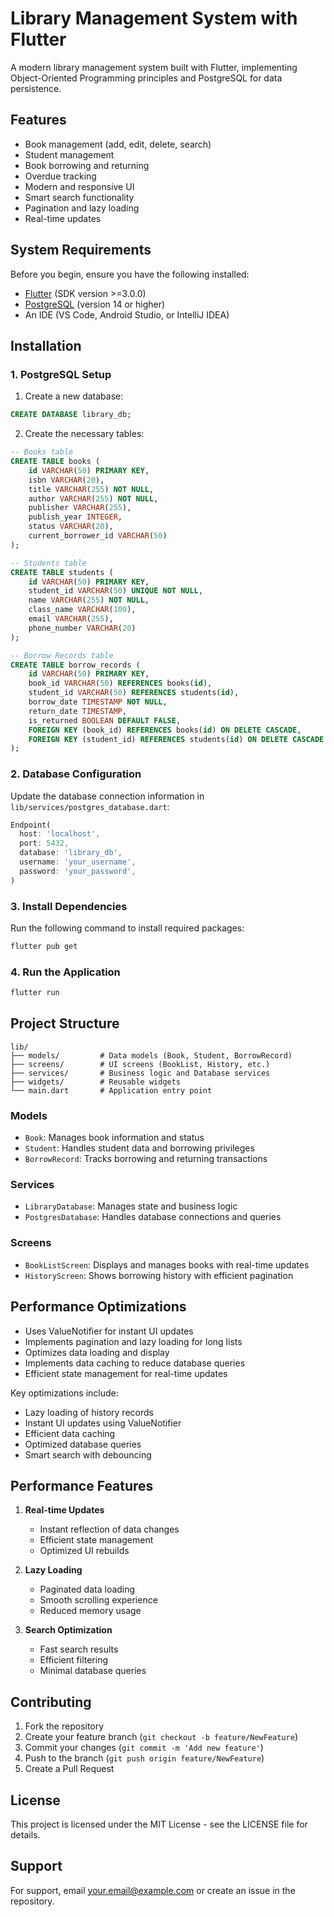 # Library Management System with Flutter

A modern library management system built with Flutter, implementing Object-Oriented Programming principles and PostgreSQL for data persistence.

## Features

- Book management (add, edit, delete, search)
- Student management
- Book borrowing and returning
- Overdue tracking
- Modern and responsive UI
- Smart search functionality
- Pagination and lazy loading
- Real-time updates

## System Requirements

Before you begin, ensure you have the following installed:
- [Flutter](https://flutter.dev/docs/get-started/install) (SDK version >=3.0.0)
- [PostgreSQL](https://www.postgresql.org/download/) (version 14 or higher)
- An IDE (VS Code, Android Studio, or IntelliJ IDEA)

## Installation

### 1. PostgreSQL Setup

1. Create a new database:
```sql
CREATE DATABASE library_db;
```

2. Create the necessary tables:
```sql
-- Books table
CREATE TABLE books (
    id VARCHAR(50) PRIMARY KEY,
    isbn VARCHAR(20),
    title VARCHAR(255) NOT NULL,
    author VARCHAR(255) NOT NULL,
    publisher VARCHAR(255),
    publish_year INTEGER,
    status VARCHAR(20),
    current_borrower_id VARCHAR(50)
);

-- Students table
CREATE TABLE students (
    id VARCHAR(50) PRIMARY KEY,
    student_id VARCHAR(50) UNIQUE NOT NULL,
    name VARCHAR(255) NOT NULL,
    class_name VARCHAR(100),
    email VARCHAR(255),
    phone_number VARCHAR(20)
);

-- Borrow Records table
CREATE TABLE borrow_records (
    id VARCHAR(50) PRIMARY KEY,
    book_id VARCHAR(50) REFERENCES books(id),
    student_id VARCHAR(50) REFERENCES students(id),
    borrow_date TIMESTAMP NOT NULL,
    return_date TIMESTAMP,
    is_returned BOOLEAN DEFAULT FALSE,
    FOREIGN KEY (book_id) REFERENCES books(id) ON DELETE CASCADE,
    FOREIGN KEY (student_id) REFERENCES students(id) ON DELETE CASCADE
);
```

### 2. Database Configuration

Update the database connection information in `lib/services/postgres_database.dart`:
```dart
Endpoint(
  host: 'localhost',
  port: 5432,
  database: 'library_db',
  username: 'your_username',
  password: 'your_password',
)
```

### 3. Install Dependencies

Run the following command to install required packages:
```bash
flutter pub get
```

### 4. Run the Application

```bash
flutter run
```

## Project Structure

```
lib/
├── models/         # Data models (Book, Student, BorrowRecord)
├── screens/        # UI screens (BookList, History, etc.)
├── services/       # Business logic and Database services
├── widgets/        # Reusable widgets
└── main.dart       # Application entry point
```

### Models
- `Book`: Manages book information and status
- `Student`: Handles student data and borrowing privileges
- `BorrowRecord`: Tracks borrowing and returning transactions

### Services
- `LibraryDatabase`: Manages state and business logic
- `PostgresDatabase`: Handles database connections and queries

### Screens
- `BookListScreen`: Displays and manages books with real-time updates
- `HistoryScreen`: Shows borrowing history with efficient pagination

## Performance Optimizations

- Uses ValueNotifier for instant UI updates
- Implements pagination and lazy loading for long lists
- Optimizes data loading and display
- Implements data caching to reduce database queries
- Efficient state management for real-time updates

Key optimizations include:
- Lazy loading of history records
- Instant UI updates using ValueNotifier
- Efficient data caching
- Optimized database queries
- Smart search with debouncing

## Performance Features

1. **Real-time Updates**
   - Instant reflection of data changes
   - Efficient state management
   - Optimized UI rebuilds

2. **Lazy Loading**
   - Paginated data loading
   - Smooth scrolling experience
   - Reduced memory usage

3. **Search Optimization**
   - Fast search results
   - Efficient filtering
   - Minimal database queries

## Contributing

1. Fork the repository
2. Create your feature branch (`git checkout -b feature/NewFeature`)
3. Commit your changes (`git commit -m 'Add new feature'`)
4. Push to the branch (`git push origin feature/NewFeature`)
5. Create a Pull Request

## License

This project is licensed under the MIT License - see the LICENSE file for details.

## Support

For support, email your.email@example.com or create an issue in the repository.
